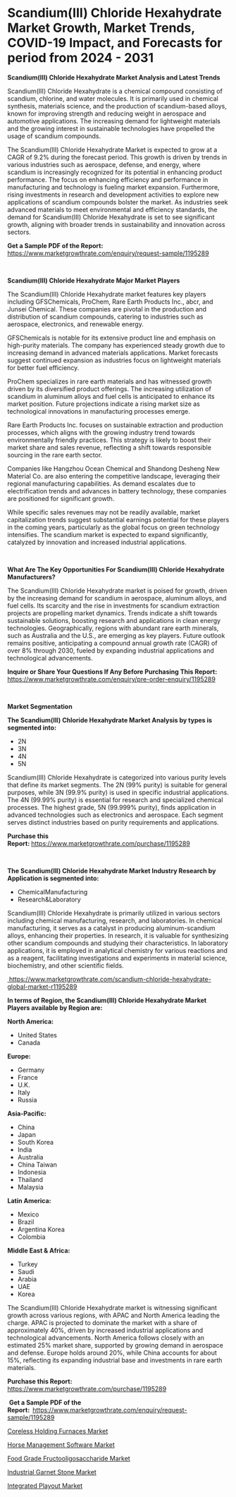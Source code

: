 <p><h1>Scandium(III) Chloride Hexahydrate Market Growth, Market Trends, COVID-19 Impact, and Forecasts for period from 2024 - 2031</h1></p><p><strong>Scandium(III) Chloride Hexahydrate Market Analysis and Latest Trends</strong></p>
<p><p>Scandium(III) Chloride Hexahydrate is a chemical compound consisting of scandium, chlorine, and water molecules. It is primarily used in chemical synthesis, materials science, and the production of scandium-based alloys, known for improving strength and reducing weight in aerospace and automotive applications. The increasing demand for lightweight materials and the growing interest in sustainable technologies have propelled the usage of scandium compounds.</p><p>The Scandium(III) Chloride Hexahydrate Market is expected to grow at a CAGR of 9.2% during the forecast period. This growth is driven by trends in various industries such as aerospace, defense, and energy, where scandium is increasingly recognized for its potential in enhancing product performance. The focus on enhancing efficiency and performance in manufacturing and technology is fueling market expansion. Furthermore, rising investments in research and development activities to explore new applications of scandium compounds bolster the market. As industries seek advanced materials to meet environmental and efficiency standards, the demand for Scandium(III) Chloride Hexahydrate is set to see significant growth, aligning with broader trends in sustainability and innovation across sectors.</p></p>
<p><strong>Get a Sample PDF of the Report:&nbsp;</strong> <a href="https://www.marketgrowthrate.com/enquiry/request-sample/1195289">https://www.marketgrowthrate.com/enquiry/request-sample/1195289</a></p>
<p>&nbsp;</p>
<p><strong>Scandium(III) Chloride Hexahydrate Major Market Players</strong></p>
<p><p>The Scandium(III) Chloride Hexahydrate market features key players including GFSChemicals, ProChem, Rare Earth Products Inc., abcr, and Junsei Chemical. These companies are pivotal in the production and distribution of scandium compounds, catering to industries such as aerospace, electronics, and renewable energy.</p><p>GFSChemicals is notable for its extensive product line and emphasis on high-purity materials. The company has experienced steady growth due to increasing demand in advanced materials applications. Market forecasts suggest continued expansion as industries focus on lightweight materials for better fuel efficiency.</p><p>ProChem specializes in rare earth materials and has witnessed growth driven by its diversified product offerings. The increasing utilization of scandium in aluminum alloys and fuel cells is anticipated to enhance its market position. Future projections indicate a rising market size as technological innovations in manufacturing processes emerge.</p><p>Rare Earth Products Inc. focuses on sustainable extraction and production processes, which aligns with the growing industry trend towards environmentally friendly practices. This strategy is likely to boost their market share and sales revenue, reflecting a shift towards responsible sourcing in the rare earth sector.</p><p>Companies like Hangzhou Ocean Chemical and Shandong Desheng New Material Co. are also entering the competitive landscape, leveraging their regional manufacturing capabilities. As demand escalates due to electrification trends and advances in battery technology, these companies are positioned for significant growth.</p><p>While specific sales revenues may not be readily available, market capitalization trends suggest substantial earnings potential for these players in the coming years, particularly as the global focus on green technology intensifies. The scandium market is expected to expand significantly, catalyzed by innovation and increased industrial applications.</p></p>
<p>&nbsp;</p>
<p><strong>What Are The Key Opportunities For Scandium(III) Chloride Hexahydrate Manufacturers?</strong></p>
<p><p>The Scandium(III) Chloride Hexahydrate market is poised for growth, driven by the increasing demand for scandium in aerospace, aluminum alloys, and fuel cells. Its scarcity and the rise in investments for scandium extraction projects are propelling market dynamics. Trends indicate a shift towards sustainable solutions, boosting research and applications in clean energy technologies. Geographically, regions with abundant rare earth minerals, such as Australia and the U.S., are emerging as key players. Future outlook remains positive, anticipating a compound annual growth rate (CAGR) of over 8% through 2030, fueled by expanding industrial applications and technological advancements.</p></p>
<p><strong>Inquire or Share Your Questions If Any Before Purchasing This Report:</strong> <a href="https://www.marketgrowthrate.com/enquiry/pre-order-enquiry/1195289">https://www.marketgrowthrate.com/enquiry/pre-order-enquiry/1195289</a></p>
<p>&nbsp;</p>
<p><strong>Market Segmentation</strong></p>
<p><strong>The Scandium(III) Chloride Hexahydrate Market Analysis by types is segmented into:</strong></p>
<p><ul><li>2N</li><li>3N</li><li>4N</li><li>5N</li></ul></p>
<p><p>Scandium(III) Chloride Hexahydrate is categorized into various purity levels that define its market segments. The 2N (99% purity) is suitable for general purposes, while 3N (99.9% purity) is used in specific industrial applications. The 4N (99.99% purity) is essential for research and specialized chemical processes. The highest grade, 5N (99.999% purity), finds application in advanced technologies such as electronics and aerospace. Each segment serves distinct industries based on purity requirements and applications.</p></p>
<p><strong>Purchase this Report:&nbsp;</strong><a href="https://www.marketgrowthrate.com/purchase/1195289">https://www.marketgrowthrate.com/purchase/1195289</a></p>
<p>&nbsp;</p>
<p><strong>The Scandium(III) Chloride Hexahydrate Market Industry Research by Application is segmented into:</strong></p>
<p><ul><li>ChemicalManufacturing</li><li>Research&Laboratory</li></ul></p>
<p><p>Scandium(III) Chloride Hexahydrate is primarily utilized in various sectors including chemical manufacturing, research, and laboratories. In chemical manufacturing, it serves as a catalyst in producing aluminum-scandium alloys, enhancing their properties. In research, it is valuable for synthesizing other scandium compounds and studying their characteristics. In laboratory applications, it is employed in analytical chemistry for various reactions and as a reagent, facilitating investigations and experiments in material science, biochemistry, and other scientific fields.</p></p>
<p><a href="https://www.marketgrowthrate.com/scandium-chloride-hexahydrate-global-market-r1195289">&nbsp;https://www.marketgrowthrate.com/scandium-chloride-hexahydrate-global-market-r1195289</a></p>
<p><strong>In terms of Region, the Scandium(III) Chloride Hexahydrate Market Players available by Region are:</strong></p>
<p>
    <p> <strong> North America: </strong>
        <ul>
            <li>United States</li>
            <li>Canada</li>
        </ul>
        </p> 
    <p> <strong> Europe: </strong>
        <ul>
            <li>Germany</li>
            <li>France</li>
            <li>U.K.</li>
            <li>Italy</li>
            <li>Russia</li>
        </ul>
        </p> 
    <p> <strong> Asia-Pacific: </strong>
        <ul>
            <li>China</li>
            <li>Japan</li>
            <li>South Korea</li>
            <li>India</li>
            <li>Australia</li>
            <li>China Taiwan</li>
            <li>Indonesia</li>
            <li>Thailand</li>
            <li>Malaysia</li>
        </ul>
        </p> 
    <p> <strong> Latin America: </strong>
        <ul>
            <li>Mexico</li>
            <li>Brazil</li>
            <li>Argentina Korea</li>
            <li>Colombia</li>
        </ul>
        </p> 
    <p> <strong> Middle East & Africa: </strong>
        <ul>
            <li>Turkey</li>
            <li>Saudi</li>
            <li>Arabia</li>
            <li>UAE</li>
            <li>Korea</li>
        </ul>
    </p>
    </p>
<p><p>The Scandium(III) Chloride Hexahydrate market is witnessing significant growth across various regions, with APAC and North America leading the charge. APAC is projected to dominate the market with a share of approximately 40%, driven by increased industrial applications and technological advancements. North America follows closely with an estimated 25% market share, supported by growing demand in aerospace and defense. Europe holds around 20%, while China accounts for about 15%, reflecting its expanding industrial base and investments in rare earth materials.</p></p>
<p><strong>Purchase this Report: </strong><a href="https://www.marketgrowthrate.com/purchase/1195289">https://www.marketgrowthrate.com/purchase/1195289</a></p>
<p>&nbsp;<strong>Get a Sample PDF of the Report:&nbsp;&nbsp;</strong><a href="https://www.marketgrowthrate.com/enquiry/request-sample/1195289">https://www.marketgrowthrate.com/enquiry/request-sample/1195289</a></p>
<p><strong></strong></p>
<p><p><a href="https://medium.com/@juanabarrera35/coreless-holding-furnaces-market-outlook-market-share-analysis-growth-trends-market-forecasts-3a346d23f724?postPublishedType=repub">Coreless Holding Furnaces Market</a></p><p><a href="https://www.linkedin.com/pulse/future-horse-management-software-market-global-forecast-trends-vee6f">Horse Management Software Market</a></p><p><a href="https://issuu.com/reportprime-2/docs/food-grade-fructooligosaccharide-ma_d232a516c544e5">Food Grade Fructooligosaccharide Market</a></p><p><a href="https://issuu.com/reportprime-2/docs/industrial-garnet-stone-market-size_39558b0f14350b">Industrial Garnet Stone Market</a></p><p><a href="https://www.linkedin.com/pulse/what-growth-drivers-integrated-playout-market-comprehensive-scbmf">Integrated Playout Market</a></p></p>